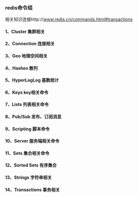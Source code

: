 ### redis命令组
相关知识连接http://www.redis.cn/commands.html#transactions
#### 1、Cluster 集群相关
#### 2、Connection 连接相关
#### 3、Geo 地理空间相关
#### 4、Hashes 散列
#### 5、HyperLogLog 基数统计
#### 6、Keys key相关命令
#### 7、Lists 列表相关命令
#### 8、Pub/Sub 发布、订阅消息
#### 9、Scripting 脚本命令
#### 10、Server 服务端相关命令
#### 11、Sets 集合相关命令
#### 12、Sorted Sets 有序集合
#### 13、Strings 字符串相关
#### 14、Transactions 事务相关



